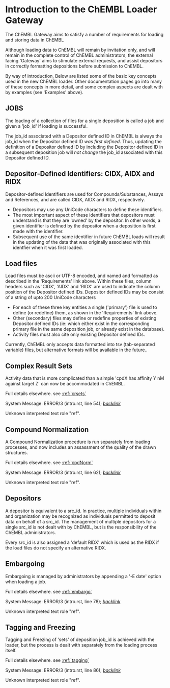 # Introduction to the ChEMBL Loader Gateway

The ChEMBL Gateway aims to satisfy a number of requirements for loading and storing data in ChEMBL

Although loading data to ChEMBL will remain by invitation only, and will remain in the complete control of ChEMBL administrators, the external facing 'Gateway' aims to stimulate external requests, and assist depositors in correctly formatting depositions before submission to ChEMBL.

By way of introduction, Below are listed some of the basic key concepts used in the new ChEMBL loader. Other documentation pages go into many of these concepts in more detail, and some complex aspects are dealt with by examples \(see 'Examples' above\).

## JOBS

The loading of a collection of files for a single deposition is called a job and given a 'job\_id' if loading is successful.

The job\_id associated with a Depositor defined ID in ChEMBL is always the job\_id when the Depositor defined ID _was first defined_. Thus, updating the definition of a Depositor defined ID by including the Depositor defined ID in a subsequent deposition job will _not change_ the job\_id associated with this Depositor defined ID.

## Depositor-Defined Identifiers: CIDX, AIDX and RIDX

Depositor-defined Identifiers are used for Compounds/Substances, Assays and References, and are called CIDX, AIDX and RIDX, respectively.

* Depositors may use any UniCode characters to define these identifiers.
* The most important aspect of these identifiers that depositors must understand is that they are 'owned' by the depositor. In other words, a given identifier is defined by the depositor when a deposition is first made with the identifier.
* Subsequent use of the same identifier in future ChEMBL loads will result in the updating of the data that was originally associated with this identfier when it was first loaded.

## Load files

Load files must be ascii or UTF-8 encoded, and named and formatted as described in the 'Requirements' link above. Within these files, column headers such as 'CIDX', 'AIDX' and 'RIDX' are used to indicate the column position of the Depositor defined IDs. Depositor defined IDs may be consist of a string of upto 200 UniCode characters

* For each of these three key entities a single \('primary'\) file is used to define \(or redefine\) them, as shown in the 'Requirements' link above.
* Other \(secondary\) files may define or redefine properties of existing Depositor defined IDs \(ie: which either exist in the corresponding primary file in the same deposition job, or already exist in the database\).
* Activity files must also cite only existing Depositor defined IDs.

Currently, ChEMBL only accepts data formatted into tsv \(tab-separated variable\) files, but alternative formats will be available in the future..

## Complex Result Sets

Activity data that is more complicated than a simple 'cpdX has affinity Y nM against target Z' can now be accommodated in ChEMBL.

Full details elsewhere. see [:ref:\`crsets\`]()

System Message: ERROR/3 \(intro.rst, line 54\); [_backlink_]()

 Unknown interpreted text role "ref".

## Compound Normalization

A Compound Normalization procedure is run separately from loading processes, and now includes an assassment of the quality of the drawn structures.

Full details elsewhere. see [:ref:\`cpdNorm\`]()

System Message: ERROR/3 \(intro.rst, line 62\); [_backlink_]()

 Unknown interpreted text role "ref".

## Depositors

A depositor is equivalent to a src\_id. In practice, multiple individuals within and organization may be recognized as individuals permitted to deposit data on behalf of a src\_id. The management of multiple depositors for a single src\_id is not dealt with by ChEMBL, but is the responsibility of the ChEMBL administrators.

Every src\_id is also assigned a 'default RIDX' which is used as the RIDX if the load files do not specify an alternative RIDX.

## Embargoing

Embargoing is managed by administrators by appending a '-E date' option when loading a job.

Full details elsewhere. see [:ref:\`embargo\`]()

System Message: ERROR/3 \(intro.rst, line 78\); [_backlink_]()

 Unknown interpreted text role "ref".

## Tagging and Freezing

Tagging and Freezing of 'sets' of deposition job\_id is achieved with the loader, but the process is dealt with separately from the loading process itself.

Full details elsewhere. see [:ref:\`tagging\`]()

System Message: ERROR/3 \(intro.rst, line 86\); [_backlink_]()

 Unknown interpreted text role "ref".

